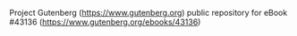Project Gutenberg (https://www.gutenberg.org) public repository for eBook #43136 (https://www.gutenberg.org/ebooks/43136)
